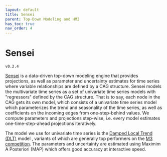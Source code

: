 ```yaml
---
layout: default
title: Sensei
parent: Top-Down Modeling and HMI
has_toc: true
nav_order: 4
---
```


# Sensei
`v0.2.4`

[Sensei](https://github.com/dojo-modeling/sensei) is a data-driven top-down modeling engine that provides projections, as well as parameter and uncertainty estimates for time series where variable relationships are defined by a CAG structure. Sensei models the multivariate time series as a set of univariate time series models with "regressors" defined by the CAG structure. That is to say, each node in the CAG gets its own model, which consists of a univariate time series model which parameterizes the trend and seasonality of the time series, as well as coefficients on the incoming edges from one-step-behind values. We compute parameters and projections step-wise, i.e. every model estimates one-time-step-ahead projections iteratively. 

The model we use for univariate time series is the [Damped Local Trend (DLT)](https://uber.github.io/orbit/tutorials/dlt.html) model , variants of which are generally top performers on the [M3 competition](https://www.google.com/search?q=m3+competition+forecasting&ei=a4BEYozsD5GUkwWcka6oBQ&ved=0ahUKEwjMzZKEnO72AhURyqQKHZyIC1UQ4dUDCA4&uact=5&oq=m3+competition+forecasting&gs_lcp=Cgdnd3Mtd2l6EAMyBQgAEIAEMgYIABAWEB46BwgAEEcQsAM6BwgAELADEEM6CggAEOQCELADGAE6FQguEMcBEKMCENQCEMgDELADEEMYAjoPCC4Q1AIQyAMQsAMQQxgCOgQIABBDOggIABCABBDJA0oECEEYAEoECEYYAVD6A1jYEGCaEWgBcAF4AIABT4gBuwaSAQIxMpgBAKABAcgBEsABAdoBBggBEAEYCdoBBggCEAEYCA&sclient=gws-wiz). The parameters and uncertainty are estimated using Maximim A Posteriori (MAP) which offers good accuracy at interactive speed. 